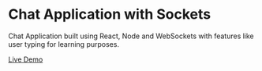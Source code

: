 # Chat Application with Sockets

Chat Application built using React, Node and WebSockets with features like user typing for learning purposes. 

[Live Demo](https://hidden-coast-47598.herokuapp.com/)